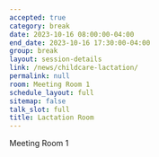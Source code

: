```yaml
---
accepted: true
category: break
date: 2023-10-16 08:00:00-04:00
end_date: 2023-10-16 17:30:00-04:00
group: break
layout: session-details
link: /news/childcare-lactation/
permalink: null
room: Meeting Room 1
schedule_layout: full
sitemap: false
talk_slot: full
title: Lactation Room
---
```


Meeting Room 1

